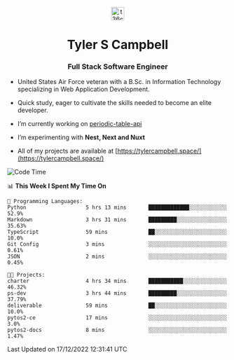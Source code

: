 <p align="center">
<a href="https://www.linkedin.com/in/t36campbell" target="blank"><img align="center" src="https://ik.imagekit.io/t36campbell/Portfolio/linkedin.png.original_m8bbGgPh6.png" alt="t36campbell" height="30" width="30" /></a>
</p>
<h1 align="center">Tyler S Campbell</h1>
<h3 align="center">Full Stack Software Engineer</h3>

* United States Air Force veteran with a B.Sc. in Information Technology specializing in Web Application Development. 

* Quick study, eager to cultivate the skills needed to become an elite developer.

* I’m currently working on [periodic-table-api](https://github.com/t36campbell/periodic-table-api)

* I’m experimenting with **Nest, Next and Nuxt**

* All of my projects are available at [https://tylercampbell.space/](https://tylercampbell.space/)

<!--START_SECTION:waka-->
![Code Time](http://img.shields.io/badge/Code%20Time-2%2C049%20hrs%2046%20mins-blue)

📊 **This Week I Spent My Time On** 

```text
💬 Programming Languages: 
Python                   5 hrs 13 mins       █████████████░░░░░░░░░░░░   52.9% 
Markdown                 3 hrs 31 mins       █████████░░░░░░░░░░░░░░░░   35.63% 
TypeScript               59 mins             ██░░░░░░░░░░░░░░░░░░░░░░░   10.0% 
Git Config               3 mins              ░░░░░░░░░░░░░░░░░░░░░░░░░   0.61% 
JSON                     2 mins              ░░░░░░░░░░░░░░░░░░░░░░░░░   0.45%

🐱‍💻 Projects: 
charter                  4 hrs 34 mins       ███████████░░░░░░░░░░░░░░   46.32% 
ps-dev                   3 hrs 44 mins       █████████░░░░░░░░░░░░░░░░   37.79% 
deliverable              59 mins             ██░░░░░░░░░░░░░░░░░░░░░░░   10.0% 
pytos2-ce                17 mins             ░░░░░░░░░░░░░░░░░░░░░░░░░   3.0% 
pytos2-docs              8 mins              ░░░░░░░░░░░░░░░░░░░░░░░░░   1.47%

```


 Last Updated on 17/12/2022 12:31:41 UTC
<!--END_SECTION:waka-->
